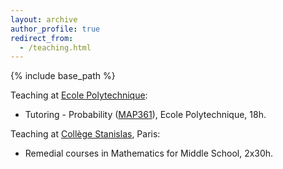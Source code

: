 ```yaml
---
layout: archive
author_profile: true
redirect_from:
  - /teaching.html
---
```


{% include base_path %}

Teaching at [Ecole Polytechnique](https://www.polytechnique.edu/):

* Tutoring - Probability ([MAP361](https://moodle.polytechnique.fr/enrol/index.php?id=8358)), Ecole Polytechnique, 18h.

Teaching at [Collège Stanislas](https://www.stanislas.fr/), Paris:

* Remedial courses in Mathematics for Middle School, 2x30h.
